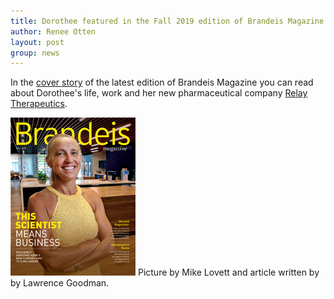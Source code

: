 ```yaml
---
title: Dorothee featured in the Fall 2019 edition of Brandeis Magazine
author: Renee Otten
layout: post
group: news
---
```


In the [cover story](https://www.brandeis.edu/magazine/2019/fall/featured-stories/kern.html)
of the latest edition of Brandeis Magazine you can read about Dorothee's life, work and her
new pharmaceutical company [Relay Therapeutics](https://relaytx.com/).

![alt text](/static/img/news/cifall2019.jpg "Cover picture Brandeis Magazine 2019")
Picture by Mike Lovett and article written by by Lawrence Goodman.
